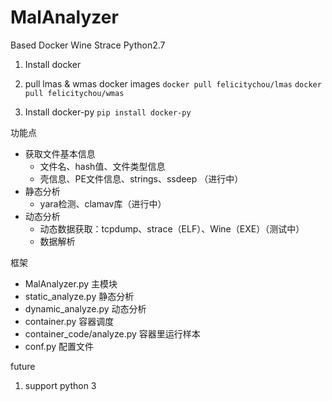 # MalAnalyzer

Based Docker Wine Strace Python2.7

1. Install docker

2. pull lmas & wmas docker images
```docker pull felicitychou/lmas```
```docker pull felicitychou/wmas```

3. Install docker-py
```pip install docker-py```


功能点
 - 获取文件基本信息
   - 文件名、hash值、文件类型信息
   - 壳信息、PE文件信息、strings、ssdeep （进行中）
 - 静态分析
   - yara检测、clamav库（进行中）
 - 动态分析
   - 动态数据获取：tcpdump、strace（ELF）、Wine（EXE）（测试中）
   - 数据解析 


框架

 - MalAnalyzer.py 主模块
 - static_analyze.py 静态分析
 - dynamic_analyze.py 动态分析
 - container.py 容器调度
 - container_code/analyze.py 容器里运行样本
 - conf.py 配置文件 



future
1. support python 3